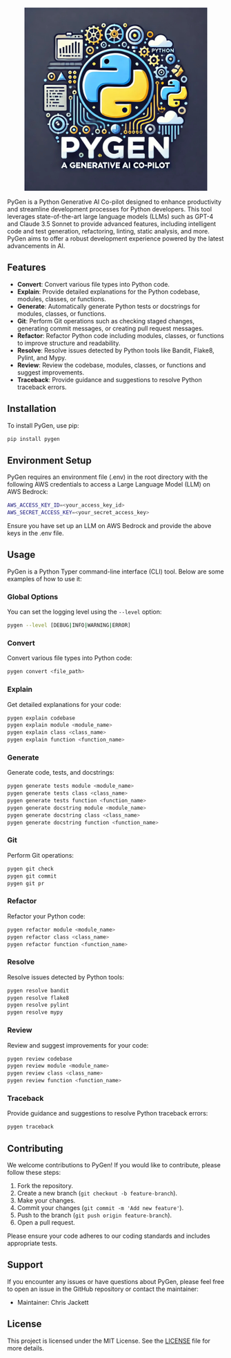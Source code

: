 <!-- PROJECT LOGO -->
<figure markdown style="text-align: center">

![](docs/img/logo.png "PyGen logo")

</figure>

PyGen is a Python Generative AI Co-pilot designed to enhance productivity and streamline development processes for
Python developers. This tool leverages state-of-the-art large language models (LLMs) such as GPT-4 and Claude 3.5 
Sonnet to provide advanced features, including intelligent code and test generation, refactoring, linting, static 
analysis, and more. PyGen aims to offer a robust development experience powered by the latest advancements in AI.

## Features

- **Convert**: Convert various file types into Python code.
- **Explain**: Provide detailed explanations for the Python codebase, modules, classes, or functions.
- **Generate**: Automatically generate Python tests or docstrings for modules, classes, or functions.
- **Git**: Perform Git operations such as checking staged changes, generating commit messages, or creating pull request
messages.
- **Refactor**: Refactor Python code including modules, classes, or functions to improve structure and readability.
- **Resolve**: Resolve issues detected by Python tools like Bandit, Flake8, Pylint, and Mypy.
- **Review**: Review the codebase, modules, classes, or functions and suggest improvements.
- **Traceback**: Provide guidance and suggestions to resolve Python traceback errors.

## Installation

To install PyGen, use pip:

```sh
pip install pygen
```

## Environment Setup

PyGen requires an environment file (.env) in the root directory with the following AWS credentials to access a Large 
Language Model (LLM) on AWS Bedrock:

```sh
AWS_ACCESS_KEY_ID=<your_access_key_id>
AWS_SECRET_ACCESS_KEY=<your_secret_access_key>
```

Ensure you have set up an LLM on AWS Bedrock and provide the above keys in the .env file.

## Usage

PyGen is a Python Typer command-line interface (CLI) tool. Below are some examples of how to use it:

### Global Options

You can set the logging level using the `--level` option:

```sh
pygen --level [DEBUG|INFO|WARNING|ERROR]
```

### Convert

Convert various file types into Python code:

```sh
pygen convert <file_path>
```

### Explain

Get detailed explanations for your code:

```sh
pygen explain codebase
pygen explain module <module_name>
pygen explain class <class_name>
pygen explain function <function_name>
```

### Generate

Generate code, tests, and docstrings:

```sh
pygen generate tests module <module_name>
pygen generate tests class <class_name>
pygen generate tests function <function_name>
pygen generate docstring module <module_name>
pygen generate docstring class <class_name>
pygen generate docstring function <function_name>
```

### Git

Perform Git operations:

```sh
pygen git check
pygen git commit
pygen git pr

```

### Refactor

Refactor your Python code:

```sh
pygen refactor module <module_name>
pygen refactor class <class_name>
pygen refactor function <function_name>
```

### Resolve

Resolve issues detected by Python tools:

```sh
pygen resolve bandit
pygen resolve flake8
pygen resolve pylint
pygen resolve mypy
```

### Review

Review and suggest improvements for your code:

```sh
pygen review codebase
pygen review module <module_name>
pygen review class <class_name>
pygen review function <function_name>
```

### Traceback

Provide guidance and suggestions to resolve Python traceback errors:

```sh
pygen traceback
```

## Contributing

We welcome contributions to PyGen! If you would like to contribute, please follow these steps:

1. Fork the repository.
2. Create a new branch (`git checkout -b feature-branch`).
3. Make your changes.
4. Commit your changes (`git commit -m 'Add new feature'`).
5. Push to the branch (`git push origin feature-branch`).
6. Open a pull request.

Please ensure your code adheres to our coding standards and includes appropriate tests.

## Support

If you encounter any issues or have questions about PyGen, please feel free to open an issue in the GitHub repository or
contact the maintainer:

- Maintainer: Chris Jackett

## License

This project is licensed under the MIT License. See the [LICENSE](LICENSE) file for more details.
